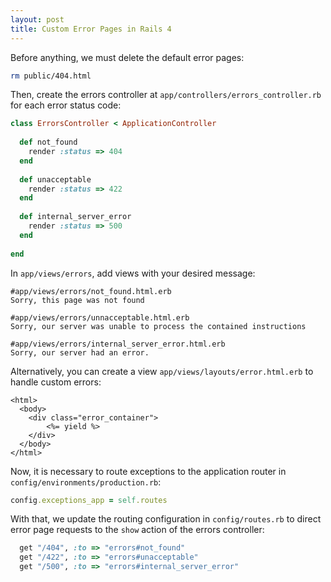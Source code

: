 ```yaml
---
layout: post
title: Custom Error Pages in Rails 4
---
```

Before anything, we must delete the default error pages:

```bash
rm public/404.html
```

Then, create the errors controller at `app/controllers/errors_controller.rb` for each error status code:

```ruby
class ErrorsController < ApplicationController
 
  def not_found
    render :status => 404
  end
 
  def unacceptable
    render :status => 422
  end
 
  def internal_server_error
    render :status => 500
  end
 
end
```

In `app/views/errors`, add views with your desired message:

```erb
#app/views/errors/not_found.html.erb
Sorry, this page was not found 

#app/views/errors/unnacceptable.html.erb
Sorry, our server was unable to process the contained instructions

#app/views/errors/internal_server_error.html.erb
Sorry, our server had an error.
```

Alternatively, you can create a view `app/views/layouts/error.html.erb` to handle custom errors:

``` erb
<html>
  <body>
    <div class="error_container">
        <%= yield %>
    </div>
  </body>
</html>
```

Now, it is necessary to route exceptions to the application router in `config/environments/production.rb`:

```ruby
config.exceptions_app = self.routes
```

With that, we update the routing configuration in `config/routes.rb` to direct error page requests to the `show` action of the errors controller: 

``` ruby
  get "/404", :to => "errors#not_found"
  get "/422", :to => "errors#unacceptable"
  get "/500", :to => "errors#internal_server_error"

```
